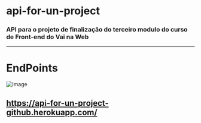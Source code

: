 # api-for-un-project
### API para o projeto de finalização do terceiro modulo do curso de Front-end do Vai na Web

---

# EndPoints
![image](https://user-images.githubusercontent.com/92615688/179748479-cdd133ca-9ff1-47df-82b5-7ab20cbca815.png)
## https://api-for-un-project-github.herokuapp.com/
